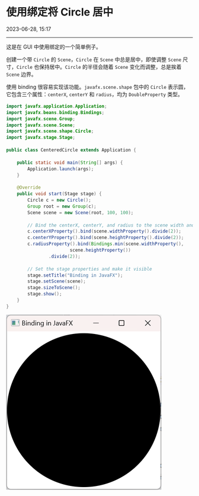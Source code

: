 # 使用绑定将 Circle 居中

2023-06-28, 15:17
****
这是在 GUI 中使用绑定的一个简单例子。

创建一个带 `Circle` 的 `Scene`，`Circle` 在 `Scene` 中总是居中，即使调整 `Scene` 尺寸，`Circle` 也保持居中。`Circle` 的半径会随着 `Scene` 变化而调整，总是挨着 `Scene` 边界。

使用 binding 很容易实现该功能。`javafx.scene.shape` 包中的 `Circle` 表示圆，它包含三个属性：`centerX`, `centerY` 和 `radius`，均为 `DoubleProperty` 类型。

```java
import javafx.application.Application;
import javafx.beans.binding.Bindings;
import javafx.scene.Group;
import javafx.scene.Scene;
import javafx.scene.shape.Circle;
import javafx.stage.Stage;

public class CenteredCircle extends Application {

    public static void main(String[] args) {
        Application.launch(args);
    }

    @Override
    public void start(Stage stage) {
        Circle c = new Circle();
        Group root = new Group(c);
        Scene scene = new Scene(root, 100, 100);

        // Bind the centerX, centerY, and radius to the scene width and height
        c.centerXProperty().bind(scene.widthProperty().divide(2));
        c.centerYProperty().bind(scene.heightProperty().divide(2));
        c.radiusProperty().bind(Bindings.min(scene.widthProperty(),
                        scene.heightProperty())
                .divide(2));

        // Set the stage properties and make it visible
        stage.setTitle("Binding in JavaFX");
        stage.setScene(scene);
        stage.sizeToScene();
        stage.show();
    }
}
```

![|250](images/2023-06-28-14-57-50.png)
